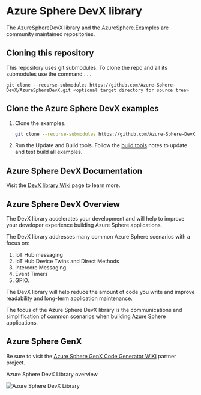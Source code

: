 # Azure Sphere DevX library

The AzureSphereDevX library and the AzureSphere.Examples are community maintained repositories.

## Cloning this repository

This repository uses git submodules. To clone the repo and all its submodules use the command . . .

```
git clone --recurse-submodules https://github.com/Azure-Sphere-DevX/AzureSphereDevX.git <optional target directory for source tree>
```

## Clone the Azure Sphere DevX examples

1. Clone the examples.

    ```bash
    git clone --recurse-submodules https://github.com/Azure-Sphere-DevX/AzureSphereDevX.Examples.git
    ```

1. Run the Update and Build tools. Follow the [build tools](https://github.com/Azure-Sphere-DevX/AzureSphereDevX.Examples/wiki/Build-Tools) notes to update and test build all examples.

## Azure Sphere DevX Documentation

Visit the [DevX library Wiki](https://github.com/Azure-Sphere-DevX/AzureSphereDevX.Examples/wiki) page to learn more.

## Azure Sphere DevX Overview

The DevX library accelerates your development and will help to improve your developer experience building  Azure Sphere applications.

The DevX library addresses many common Azure Sphere scenarios with a focus on:

1. IoT Hub messaging
1. IoT Hub Device Twins and Direct Methods
1. Intercore Messaging
1. Event Timers
1. GPIO.

The DevX library will help reduce the amount of code you write and improve readability and long-term application maintenance.

The focus of the Azure Sphere DevX library is the communications and simplification of common scenarios when building Azure Sphere applications.

## Azure Sphere GenX

Be sure to visit the [Azure Sphere GenX Code Generator WiKi](https://github.com/Azure-Sphere-DevX/AzureSphereGenX/wiki) partner project.

Azure Sphere DevX Library overview

![Azure Sphere DevX Library](https://github.com/gloveboxes/AzureSphereDevX/wiki/media/architecture.png)
